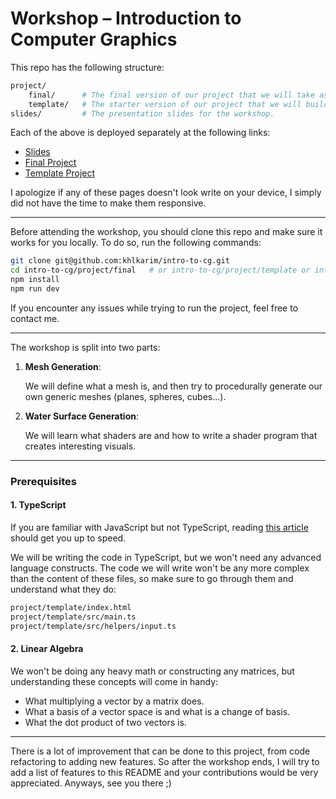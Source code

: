 # Workshop – Introduction to Computer Graphics

This repo has the following structure:

```bash
project/
    final/      # The final version of our project that we will take as reference.
    template/   # The starter version of our project that we will build on top of.
slides/         # The presentation slides for the workshop.
```

Each of the above is deployed separately at the following links:

* [Slides](https://slides-intro-to-cg.vercel.app)
* [Final Project](https://final-project-intro-to-cg.vercel.app)
* [Template Project](https://template-project-intro-to-cg.vercel.app)

I apologize if any of these pages doesn't look write on your device, I simply did not have the time to make them responsive.

---

Before attending the workshop, you should clone this repo and make sure it works for you locally.
To do so, run the following commands:

```bash
git clone git@github.com:khlkarim/intro-to-cg.git
cd intro-to-cg/project/final   # or intro-to-cg/project/template or intro-to-cg/slides
npm install
npm run dev
```

If you encounter any issues while trying to run the project, feel free to contact me.

---

The workshop is split into two parts:

1. **Mesh Generation**:

   We will define what a mesh is, and then try to procedurally generate our own generic meshes (planes, spheres, cubes...).

2. **Water Surface Generation**:

   We will learn what shaders are and how to write a shader program that creates interesting visuals.

---

### Prerequisites

#### 1. TypeScript

If you are familiar with JavaScript but not TypeScript, reading [this article](https://www.typescriptlang.org/docs/handbook/typescript-in-5-minutes.html) should get you up to speed.

We will be writing the code in TypeScript, but we won't need any advanced language constructs.
The code we will write won't be any more complex than the content of these files, so make sure to go through them and understand what they do:

```bash
project/template/index.html
project/template/src/main.ts
project/template/src/helpers/input.ts
```

#### 2. Linear Algebra

We won't be doing any heavy math or constructing any matrices, but understanding these concepts will come in handy:

* What multiplying a vector by a matrix does.
* What a basis of a vector space is and what is a change of basis.
* What the dot product of two vectors is.

---

There is a lot of improvement that can be done to this project, from code refactoring to adding new features. So after the workshop ends, I will try to add a list of features to this README and your contributions would be very appreciated. Anyways, see you there ;)